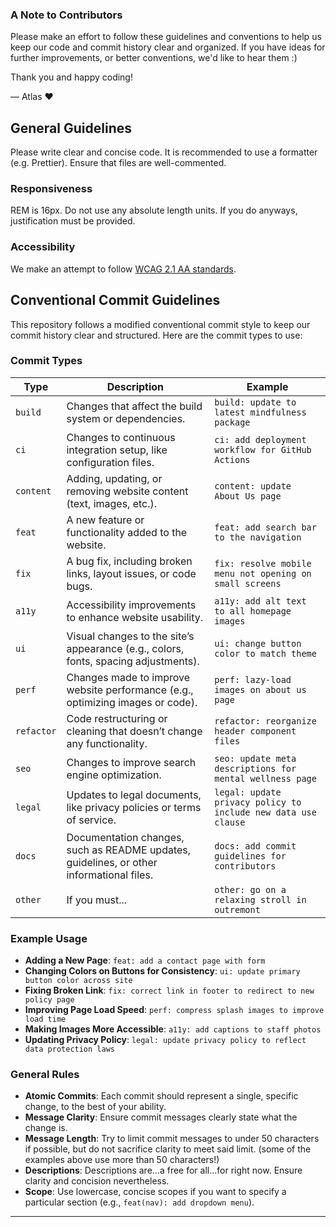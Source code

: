 ### A Note to Contributors

Please make an effort to follow these guidelines and conventions to help us keep our code and commit history clear and organized. If you have ideas for further improvements, or better conventions, we'd like to hear them :)

Thank you and happy coding!

— Atlas ❤️

## General Guidelines
Please write clear and concise code. It is recommended to use a formatter (e.g. Prettier). Ensure that files are well-commented. 

### Responsiveness
REM is 16px. Do not use any absolute length units. If you do anyways, justification must be provided.

### Accessibility
We make an attempt to follow [WCAG 2.1 AA standards](https://www.w3.org/TR/WCAG21/).

## Conventional Commit Guidelines

This repository follows a modified conventional commit style to keep our commit history clear and structured. Here are the commit types to use:

### Commit Types

| Type | Description | Example |
| ---------- | ---------------------------------------------------------------------------------------- | ------------------------------------------------------------- |
| `build` | Changes that affect the build system or dependencies. | `build: update to latest mindfulness package` |
| `ci` | Changes to continuous integration setup, like configuration files. | `ci: add deployment workflow for GitHub Actions` |
| `content` | Adding, updating, or removing website content (text, images, etc.). | `content: update About Us page` |
| `feat` | A new feature or functionality added to the website. | `feat: add search bar to the navigation` |
| `fix` | A bug fix, including broken links, layout issues, or code bugs. | `fix: resolve mobile menu not opening on small screens` |
| `a11y` | Accessibility improvements to enhance website usability. | `a11y: add alt text to all homepage images` |
| `ui` | Visual changes to the site’s appearance (e.g., colors, fonts, spacing adjustments). | `ui: change button color to match theme` |
| `perf` | Changes made to improve website performance (e.g., optimizing images or code). | `perf: lazy-load images on about us page` |
| `refactor` | Code restructuring or cleaning that doesn’t change any functionality. | `refactor: reorganize header component files` |
| `seo` | Changes to improve search engine optimization. | `seo: update meta descriptions for mental wellness page`             |
| `legal` | Updates to legal documents, like privacy policies or terms of service. | `legal: update privacy policy to include new data use clause` |
| `docs` | Documentation changes, such as README updates, guidelines, or other informational files. | `docs: add commit guidelines for contributors` |
| `other` | If you must... | `other: go on a relaxing stroll in outremont` |

### Example Usage

-   **Adding a New Page**: `feat: add a contact page with form`
-   **Changing Colors on Buttons for Consistency**: `ui: update primary button color across site`
-   **Fixing Broken Link**: `fix: correct link in footer to redirect to new policy page`
-   **Improving Page Load Speed**: `perf: compress splash images to improve load time`
-   **Making Images More Accessible**: `a11y: add captions to staff photos`
-   **Updating Privacy Policy**: `legal: update privacy policy to reflect data protection laws`

### General Rules

-   **Atomic Commits**: Each commit should represent a single, specific change, to the best of your ability.
-   **Message Clarity**: Ensure commit messages clearly state what the change is.
-   **Message Length**: Try to limit commit messages to under 50 characters if possible, but do not sacrifice clarity to meet said limit. (some of the examples above use more than 50 characters!)
-   **Descriptions**: Descriptions are...a free for all...for right now. Ensure clarity and concision nevertheless.
-   **Scope**: Use lowercase, concise scopes if you want to specify a particular section (e.g., `feat(nav): add dropdown menu`).

---
